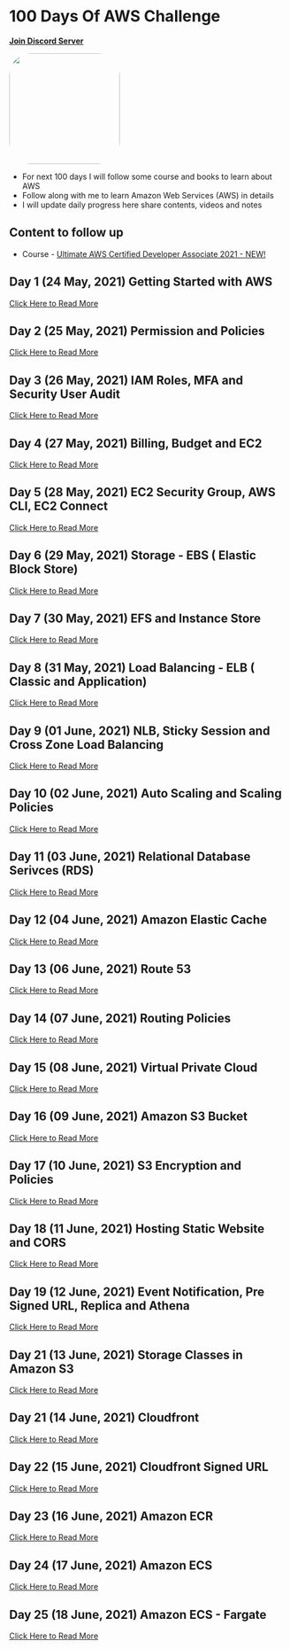 # 100 Days Of AWS Challenge
**[Join Discord Server](https://discord.gg/neuKDrJ)**

<a href="https://www.youtube.com/watch?v=77XaHwNxH68">
<img src="https://i3.ytimg.com/vi/77XaHwNxH68/hqdefault.jpg" align="center" width="200" style="border-radius:40px" />
</a>

- For next 100 days I will follow some course and books to learn about AWS
- Follow along with me to learn Amazon Web Services (AWS) in details
- I will update daily progress here share contents, videos and notes

## Content to follow up
- Course - [Ultimate AWS Certified Developer Associate 2021 - NEW!](https://www.udemy.com/course/aws-certified-developer-associate-dva-c01/)


## Day 1 (24 May, 2021) Getting Started with AWS
[Click Here to Read More](/Day-001-100DaysOfAWS.md)

## Day 2 (25 May, 2021) Permission and Policies
[Click Here to Read More](/Day-002-100DaysOfAWS.md)

## Day 3 (26 May, 2021) IAM Roles, MFA and Security User Audit
[Click Here to Read More](/Day-003-100DaysOfAWS.md)

## Day 4 (27 May, 2021) Billing, Budget and EC2
[Click Here to Read More](/Day-004-100DaysOfAWS.md)

## Day 5 (28 May, 2021) EC2 Security Group, AWS CLI, EC2 Connect
[Click Here to Read More](/Day-005-100DaysOfAWS.md)

## Day 6 (29 May, 2021) Storage - EBS ( Elastic Block Store)
[Click Here to Read More](/Day-006-100DaysOfAWS.md)

## Day 7 (30 May, 2021) EFS and Instance Store
[Click Here to Read More](/Day-007-100DaysOfAWS.md)

## Day 8 (31 May, 2021) Load Balancing - ELB ( Classic and Application)
[Click Here to Read More](/Day-008-100DaysOfAWS.md)

## Day 9 (01 June, 2021) NLB, Sticky Session and Cross Zone Load Balancing
[Click Here to Read More](/Day-009-100DaysOfAWS.md)

## Day 10 (02 June, 2021) Auto Scaling and Scaling Policies
[Click Here to Read More](/Day-010-100DaysOfAWS.md)

## Day 11 (03 June, 2021) Relational Database Serivces (RDS)
[Click Here to Read More](/Day-011-100DaysOfAWS.md)

## Day 12 (04 June, 2021) Amazon Elastic Cache
[Click Here to Read More](/Day-012-100DaysOfAWS.md)

## Day 13 (06 June, 2021) Route 53
[Click Here to Read More](/Day-013-100DaysOfAWS.md)

## Day 14 (07 June, 2021) Routing Policies
[Click Here to Read More](/Day-014-100DaysOfAWS.md)

## Day 15 (08 June, 2021) Virtual Private Cloud
[Click Here to Read More](/Day-015-100DaysOfAWS.md)

## Day 16 (09 June, 2021) Amazon S3 Bucket
[Click Here to Read More](/Day-016-100DaysOfAWS.md)

## Day 17 (10 June, 2021) S3 Encryption and Policies
[Click Here to Read More](/Day-017-100DaysOfAWS.md)

## Day 18 (11 June, 2021) Hosting Static Website and CORS
[Click Here to Read More](/Day-018-100DaysOfAWS.md)

## Day 19 (12 June, 2021) Event Notification, Pre Signed URL, Replica and Athena
[Click Here to Read More](/Day-019-100DaysOfAWS.md)

## Day 21 (13 June, 2021) Storage Classes in Amazon S3
[Click Here to Read More](/Day-020-100DaysOfAWS.md)

## Day 21 (14 June, 2021) Cloudfront
[Click Here to Read More](/Day-021-100DaysOfAWS.md)

## Day 22 (15 June, 2021) Cloudfront Signed URL
[Click Here to Read More](/Day-022-100DaysOfAWS.md)

## Day 23 (16 June, 2021) Amazon ECR
[Click Here to Read More](/Day-023-100DaysOfAWS.md)

## Day 24 (17 June, 2021) Amazon ECS
[Click Here to Read More](/Day-024-100DaysOfAWS.md)

## Day 25 (18 June, 2021) Amazon ECS - Fargate
[Click Here to Read More](/Day-025-100DaysOfAWS.md)
